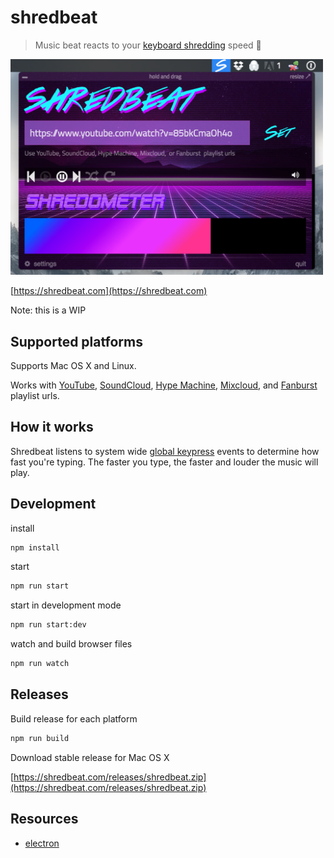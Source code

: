 # shredbeat

> Music beat reacts to your [keyboard shredding](https://www.urbandictionary.com/define.php?term=keyboard%20shredding) speed 🤘

<img src="https://github.com/miguelmota/shredbeat/blob/master/screenshot.png?raw=true" width="500">

[https://shredbeat.com](https://shredbeat.com)

Note: this is a WIP

## Supported platforms

Supports Mac OS X and Linux.

Works with [YouTube](https://www.youtube.com/), [SoundCloud](https://soundcloud.com), [Hype Machine](http://hypem.com/), [Mixcloud](https://www.mixcloud.com/), and [Fanburst](https://fanburst.com/) playlist urls.

## How it works

Shredbeat listens to system wide [global keypress](https://github.com/miguelmota/global-keypress) events to determine how fast you're typing. The faster you type, the faster and louder the music will play.

## Development

install

```bash
npm install
```

start

```bash
npm run start
```

start in development mode

```bash
npm run start:dev
```

watch and build browser files

```bash
npm run watch
```

## Releases

Build release for each platform

```bash
npm run build
```

Download stable release for Mac OS X

[https://shredbeat.com/releases/shredbeat.zip](https://shredbeat.com/releases/shredbeat.zip)

<!--
Go to [Releases](https://github.com/miguelmota/shredbeat/releases) page to download latest build.
-->

## Resources

- [electron](http://electron.atom.io)
